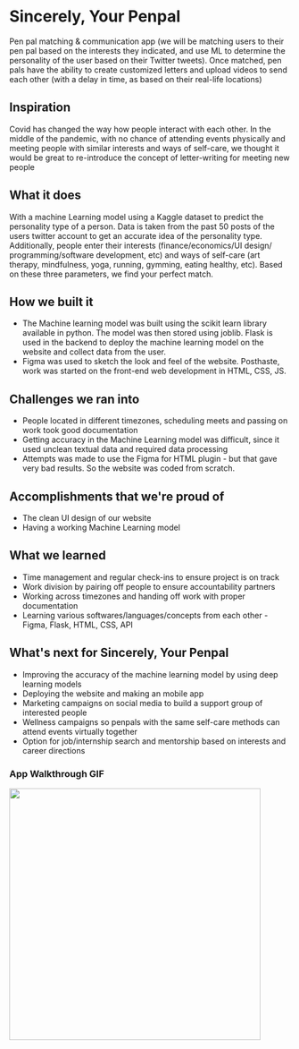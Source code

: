 # Sincerely, Your Penpal
Pen pal matching & communication app (we will be matching users to their pen pal based on the interests they indicated, and use ML to determine the personality of the user based on their Twitter tweets). Once matched, pen pals have the ability to create customized letters and upload videos to send each other (with a delay in time, as based on their real-life locations)

## Inspiration
Covid has changed the way how people interact with each other. In the middle of the pandemic, with no chance of attending events physically and meeting people with similar interests and ways of self-care, we thought it would be great to re-introduce the concept of letter-writing for meeting new people

## What it does
With a machine Learning model using a Kaggle dataset to predict the personality type of a person. Data is taken from the past 50 posts of the users twitter account to get an accurate idea of the personality type. Additionally, people enter their interests (finance/economics/UI design/ programming/software development, etc) and ways of self-care (art therapy, mindfulness, yoga, running, gymming, eating healthy, etc). Based on these three parameters, we find your perfect match.

## How we built it
* The Machine learning model was built using the scikit learn library available in python. The model was then stored using joblib. Flask is used in the backend to deploy the machine learning model on the website and collect data from the user.
* Figma was used to sketch the look and feel of the website. Posthaste, work was started on the front-end web development in HTML, CSS, JS.

## Challenges we ran into
* People located in different timezones, scheduling meets and passing on work took good documentation
* Getting accuracy in the Machine Learning model was difficult, since it used unclean textual data and required data processing
* Attempts was made to use the Figma for HTML plugin - but that gave very bad results. So the website was coded from scratch.

## Accomplishments that we're proud of
* The clean UI design of our website
* Having a working Machine Learning model


## What we learned
* Time management and regular check-ins to ensure project is on track
* Work division by pairing off people to ensure accountability partners
* Working across timezones and handing off work with proper documentation
* Learning various softwares/languages/concepts from each other - Figma, Flask, HTML, CSS, API


## What's next for Sincerely, Your Penpal
* Improving the accuracy of the machine learning model by using deep learning models
* Deploying the website and making an mobile app
* Marketing campaigns on social media to build a support group of interested people 
* Wellness campaigns so penpals with the same self-care methods can attend events virtually together
* Option for job/internship search and mentorship based on interests and career directions 

### App Walkthrough GIF
<img src="http://g.recordit.co/TZgFy0B1Mf.gif" height=450><br>
